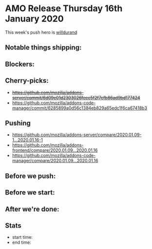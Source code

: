 # AMO Release Thursday 16th January 2020

This week's push hero is [willdurand](https://github.com/willdurand)

## Notable things shipping:

## Blockers:

## Cherry-picks:

- ~~https://github.com/mozilla/addons-server/commit/6d09e01d2303026fece5f2f7cfb86ad9bd177424~~
- https://github.com/mozilla/addons-code-manager/commit/6285899a0d56c1384eb829a65edc1f6ca67418b3

## Pushing

- https://github.com/mozilla/addons-server/compare/2020.01.09-1...2020.01.16-1
- https://github.com/mozilla/addons-frontend/compare/2020.01.09...2020.01.16
- https://github.com/mozilla/addons-code-manager/compare/2020.01.09...2020.01.16

## Before we push:

## Before we start:

## After we're done:

## Stats

- start time:
- end time:
